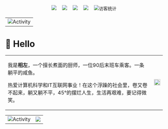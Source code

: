 
  <!-- profile logo 个人资料徽标 -->
  <div align="center" style="margin-bottom: 20px;">
    <a href="https://www.ztyang.com/" target="_blank"><img src="https://img.shields.io/badge/Website-博客-blue" /></a>&emsp;
    <a href="https://kodo.ztyang.com/img/wechatqrcode.jpg" target="_blank"><img src="https://img.shields.io/badge/WeChat-微信-07c160" /></a>&emsp;
    <a href="https://kodo.ztyang.com/img/qqqrcode.jpg" target="_blank"><img src="https://img.shields.io/badge/QQ-qq-0e9bf" /></a>&emsp;
    <a href="https://space.bilibili.com/351669544/" target="_blank"><img src="https://img.shields.io/badge/Bilibili-B站-ff69b4" /></a>&emsp;
        <!-- visitor statistics logo 访客数统计徽标 -->
    <img src="https://visitor-badge.glitch.me/badge?page_id=ztyangt" alt="访客统计" />
  </div>
  
  
<table align="center">
  <tr>
    <td><img src="https://github-readme-activity-graph.cyclic.app/graph?username=ztyangt&theme=xcode&bg_color=FF000000&hide_border=true" alt="Activity"/></td>
  </tr>
</table>


  

#  🙋 Hello
<table algin="justify">
  <tr>
    <td>
      <p>我是<strong>相左</strong>，一个擅长煮面的厨师，一位90后末班车乘客。一条躺平的咸鱼。</p>
      <p>热爱计算机科学和IT互联网事业！在这个浮躁的社会里，卷又卷不起来，躺又躺不平，45°的摆烂人生，生活再艰难，要记得微笑。</p>
    </td>
    <td><img width="100%" src="https://github-readme-stats.vercel.app/api/top-langs/?username=ztyangt&layout=compact&theme=github_dark&hide_border=true" /></td>
  </tr>
</table>

<table align="center">
  <tr>
    <td><img src="https://github-readme-stats.vercel.app/api?username=ztyangt&count_private=true&show_icons=true&hide_border=true&theme=github_dark&bg_color=#000000" alt="Activity"/></td>
     <td><img src="https://github-readme-streak-stats.herokuapp.com?user=ztyangt&hide_border=true&theme=tokyonight-duo&date_format=%5BY.%5Dn.j"/></td>
  </tr>
</table>


